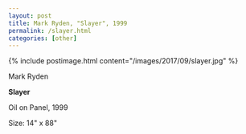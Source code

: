 ```yaml
---
layout: post
title: Mark Ryden, "Slayer", 1999
permalink: /slayer.html
categories: [other]
---
```


{% include postimage.html content="/images/2017/09/slayer.jpg" %}

Mark Ryden

**Slayer**

Oil on Panel, 1999

Size: 14" x 88"
